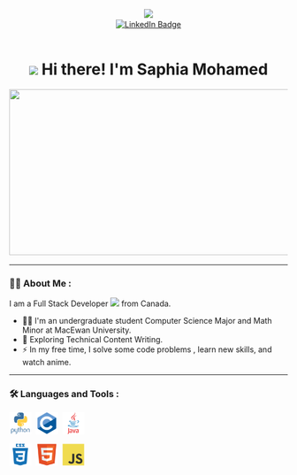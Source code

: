 <div id="header" align="center">
  <img src ="https://media.giphy.com/media/TyCVCdmXJHnK3yHjqy/giphy.gif"width = "100"/> 
</div>
<div id="badges"align = "center">
  <a href="https://www.linkedin.com/in/saphia-mohamed-729608236/">
    <img src="https://img.shields.io/badge/LinkedIn-blue?style=for-the-badge&logo=linkedin&logoColor=white" alt="LinkedIn Badge"/>
  </a>
</div>
<div align = "center">
  <img src="https://komarev.com/ghpvc/?username=safa1904&style=flat-square&color=blue" alt=""/>
</div>
 <h1 align = "center">
  <img src="https://media.giphy.com/media/hvRJCLFzcasrR4ia7z/giphy.gif" width="30px"/>
   Hi there! I'm Saphia Mohamed
</h1>
<div align="center">
  <img src="https://media.giphy.com/media/GYtblmdLnemlO/giphy.gif" width="600" height="300"/>
</div>

---

 ### :woman_technologist: About Me :
 I am a Full Stack Developer <img src="https://media.giphy.com/media/WUlplcMpOCEmTGBtBW/giphy.gif" width="30"> from Canada.
 - :woman_student: I'm an undergraduate student Computer Science Major and Math Minor at MacEwan University.
 - :seedling: Exploring Technical Content Writing.
 - :zap: In my free time, I solve some code problems , learn new skills, and watch anime.
   
---

### :hammer_and_wrench: Languages and Tools :
<div>
  <img src="https://github.com/devicons/devicon/blob/master/icons/python/python-original-wordmark.svg" title="Python" alt="Python" width="40" height="40"/>&nbsp;
  <img src="https://github.com/devicons/devicon/blob/master/icons/c/c-original.svg" title="C" alt="C" width="40" height="40"/>&nbsp;
  <img src="https://github.com/devicons/devicon/blob/master/icons/java/java-original-wordmark.svg" title="Java" alt="Java" width="40" height="40"/>&nbsp;
 
  <img src="https://github.com/devicons/devicon/blob/master/icons/css3/css3-plain-wordmark.svg"  title="CSS3" alt="CSS" width="40" height="40"/>&nbsp;
  <img src="https://github.com/devicons/devicon/blob/master/icons/html5/html5-original.svg" title="HTML5" alt="HTML" width="40" height="40"/>&nbsp;
  <img src="https://github.com/devicons/devicon/blob/master/icons/javascript/javascript-original.svg" title="JavaScript" alt="JavaScript" width="40" height="40"/>&nbsp;
